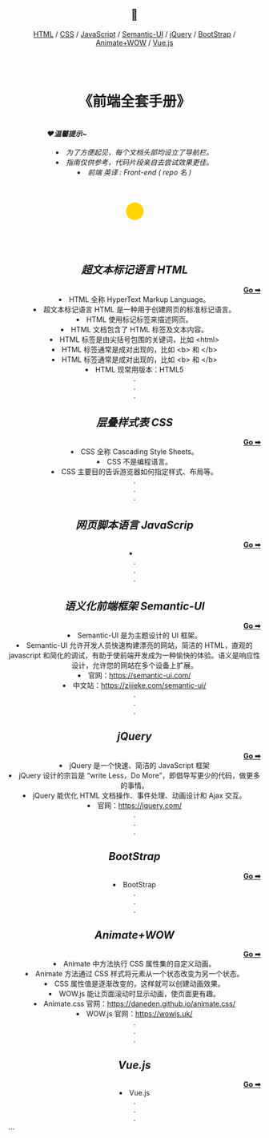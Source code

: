 <div align="center">
  <h2><a name="head"></a>📖</h2>
</div>  
<div align="center">
  <a href="https://github.com/fmw666/Front-end/blob/master/HTML/README.md#head">HTML</a> 
  / 
  <a href="https://github.com/fmw666/Front-end/blob/master/CSS/README.md#head">CSS</a> 
  / 
  <a href="https://github.com/fmw666/Front-end/blob/master/JavaScript/README.md#head">JavaScript</a> 
  /
  <a href="https://github.com/fmw666/Front-end/blob/master/Semantic-UI/README.md#head">Semantic-UI</a>
  /
  <a href="https://github.com/fmw666/Front-end/blob/master/jQuery/README.md#head">jQuery</a>
  / 
  <a href="https://github.com/fmw666/Front-end/blob/master/Bootstrap/README.md#head">BootStrap</a> 
  /
  <a href="https://github.com/fmw666/Front-end/blob/master/Animate%2BWOW/README.md#head">Animate+WOW</a>
  /
  <a href="https://github.com/fmw666/Front-end/blob/master/Vuejs/README.md#head">Vue.js</a>
</div>

<br /><br />

<div align="center">
    <h1>《前端全套手册》</h1>
    <br>
    <span><i><b>❤温馨提示~</b></i>&emsp;&emsp;&emsp;&emsp;&emsp;&emsp;&emsp;&emsp;&emsp;
      &emsp;&emsp;&emsp;&emsp;&emsp;&emsp;&emsp;&emsp;&emsp;&emsp;</span><br><br>
    <span><li><i>为了方便起见，每个文档头部均设立了导航栏。</i></li></span>
    <span><li><i>指南仅供参考，代码片段亲自去尝试效果更佳。</i></li></span>
	<span><li><i>前端 英译 : Front-end ( repo 名 )</i></li></span>
    <br><br><br>
    <img src="https://github.com/fmw666/my-image-file/blob/master/images/gif/down.gif" width="35">
    <br><br><br>
</div>
<br>

<div align="center">
    <h2><i>超文本标记语言 HTML</i></h2>
	<div align="right">
		<a href="HTML/README.md#head"><b>Go ➡</b></a>
	</div>
      <li>HTML 全称 HyperText Markup Language。</li>
      <li>超文本标记语言 HTML 是一种用于创建网页的标准标记语言。</li>
      <li>HTML 使用标记标签来描述网页。</li> 
      <li>HTML 文档包含了 HTML 标签及文本内容。</li>
      <li>HTML 标签是由尖括号包围的关键词，比如 &lt;html&gt;</li>
      <li>HTML 标签通常是成对出现的，比如 &lt;b&gt; 和 &lt;/b&gt;</li>
	  <li>HTML 标签通常是成对出现的，比如 &lt;b&gt; 和 &lt;/b&gt;</li>
	  <li>HTML 现常用版本：HTML5</li>
	.<br>
	.<br>
	.
</div>

<div align="center">
    <h2><i>层叠样式表 CSS</i></h2>
      <div align="right">
		<a href="CSS/README.md#head"><b>Go ➡</b></a>
	</div>
	  <li>CSS 全称 Cascading Style Sheets。</li>
      <li>CSS 不是编程语言。</li>
      <li>CSS 主要目的告诉游览器如何指定样式、布局等。</li>
    .<br>
    .<br>
    .
</div>

<div align="center">
  <h2><i>网页脚本语言 JavaScrip</i></h2>
	<div align="right">
		<a href="JavaScript/README.md#head"><b>Go ➡</b></a>
	</div>
      <li></li>
    .<br>
    .<br>
    .
</div>

<div align="center">
    <h2><i>语义化前端框架 Semantic-UI</i></h2>
    <div align="right">
		<a href="Semantic-UI/README.md#head"><b>Go ➡</b></a>
	</div>
	<li>Semantic-UI 是为主题设计的 UI 框架。</li>
    <li>Semantic-UI 允许开发人员快速构建漂亮的网站，简洁的 HTML，直观的 javascript 和简化的调试，有助于使前端开发成为一种愉快的体验。语义是响应性设计，允许您的网站在多个设备上扩展。</li>
    <li>官网：<a href="https://semantic-ui.com/">https://semantic-ui.com/</a></li>
    <li>中文站：<a href="https://zijieke.com/semantic-ui/">https://zijieke.com/semantic-ui/</a></li>
    .<br>
    .<br>
    .
</div>

<div align="center">
    <h2><i>jQuery</i></h2>
	<div align="right">
		<a href="jQuery/README.md#head"><b>Go ➡</b></a>
	</div>
    <li>jQuery 是一个快速、简洁的 JavaScript 框架</li>
    <li>jQuery 设计的宗旨是 “write Less，Do More”，即倡导写更少的代码，做更多的事情。</li>
    <li>jQuery 能优化 HTML 文档操作、事件处理、动画设计和 Ajax 交互。</li>
    <li>官网：<a href="https://jquery.com/">https://jquery.com/</a></li> 
    .<br>
    .<br>
    .
</div>

<div align="center">
    <h2><i>BootStrap</i></h2>
	<div align="right">
		<a href="Bootstrap/README.md#head"><b>Go ➡</b></a>
	</div>
    <li>BootStrap</li>
    .<br>
    .<br>
    .
</div>

<div align="center">
    <h2><i>Animate+WOW</i></h2>
	<div align="right">
		<a href="Animate%2BWOW/README.md#head"><b>Go ➡</b></a>
	</div>
    <li>Animate 中方法执行 CSS 属性集的自定义动画。</li>
    <li>Animate 方法通过 CSS 样式将元素从一个状态改变为另一个状态。</li>
    <li>CSS 属性值是逐渐改变的，这样就可以创建动画效果。</li>
    <li>WOW.js 能让页面滚动时显示动画，使页面更有趣。</li>
    <li>Animate.css 官网：<a href="https://daneden.github.io/animate.css/">https://daneden.github.io/animate.css/</a></li>
    <li>WOW.js 官网：<a href="https://wowjs.uk/">https://wowjs.uk/</a></li>
    .<br>
    .<br>
    .
</div>

<div align="center">
    <h2><i>Vue.js</i></h2>
	<div align="right">
		<a href="Vuejs/README.md#head"><b>Go ➡</b></a>
	</div>
    <li>Vue.js</li>
    .<br>
    .<br>
    .
</div>
...
